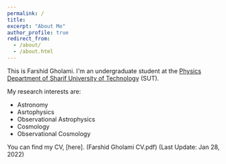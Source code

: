 ```yaml
---
permalink: /
title:
excerpt: "About Me"
author_profile: true
redirect_from: 
  - /about/
  - /about.html
---
```

This is Farshid Gholami. I'm an undergraduate student at the [Physics Department of Sharif University of Technology](http://physics.sharif.ir/~web/) (SUT).

My research interests are:
- Astronomy
- Asrtophysics
- Observational Astrophysics
- Cosmology
- Observational Cosmology

You can find my CV, [here]. (Farshid Gholami CV.pdf) (Last Update: Jan 28, 2022)
